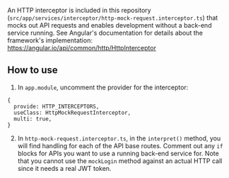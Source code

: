 An HTTP interceptor is included in this repository (`src/app/services/interceptor/http-mock-request.interceptor.ts`) that mocks out API requests and enables development without a back-end service running. See Angular's documentation for details about the framework's implementation: https://angular.io/api/common/http/HttpInterceptor

## How to use
1. In `app.module`, uncomment the provider for the interceptor:
```
{
  provide: HTTP_INTERCEPTORS,
  useClass: HttpMockRequestInterceptor,
  multi: true,
}
```
2. In `http-mock-request.interceptor.ts`, in the `interpret()` method, you will find handling for each of the API base routes. Comment out any `if` blocks for APIs you want to use a running back-end service for. Note that you cannot use the `mockLogin` method against an actual HTTP call since it needs a real JWT token.